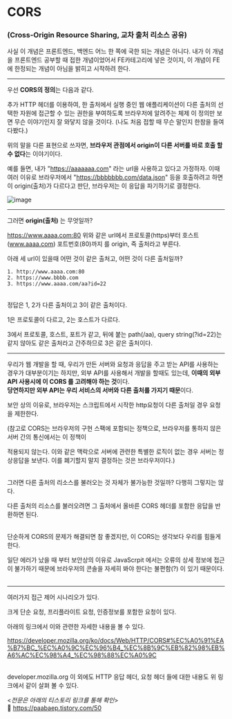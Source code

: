 <h1>CORS</h1>
<h3>(Cross-Origin Resource Sharing, 교차 출처 리소스 공유)</h3>
사실 이 개념은 프론트엔드, 백엔드 어느 한 쪽에 국한 되는 개념은 아니다.    
내가 이 개념을 프론트엔드 공부할 때 접한 개념이었어서 FE카테고리에 넣은 것이지, 이 개념이 FE에 한정되는 개념이 아님을 밝히고 시작하려 한다.   

<hr>

우선 **CORS의 정의**는 다음과 같다.

추가 HTTP 헤더를 이용하여, 한 출처에서 실행 중인 웹 애플리케이션이 다른 출처의 선택한 자원에 접근할 수 있는 권한을 부여하도록 브라우저에 알려주는 체제
이 정의만 보면 무슨 이야기인지 잘 와닿지 않을 것이다. (나도 처음 접할 때 무슨 말인지 한참을 들여다봤다.)

위의 말을 다른 표현으로 쓰자면, **브라우저 관점에서 origin이 다른 서버를 바로 호출 할 수 없다**는 이야기이다.   
 
예를 들면, 내가 "https://aaaaaaa.com" 라는 url을 사용하고 있다고 가정하자. 이때 여러 이유로 브라우저에서 "https://bbbbbbb.com/data.json" 등을 호출하려고 하면 이 origin(출처)가 다르다고 판단, 브라우저는 이 응답을 파기하기로 결정한다.

![image](https://user-images.githubusercontent.com/55613591/157040702-19bbb1fd-e2a4-4c71-9e6c-e84f4bc247ec.png)

<hr>

그러면 **origin(출처)** 는 무엇일까?

https://www.aaaa.com:80
위와 같은 url에서 프로토콜(https)부터 호스트(www.aaaa.com) 포트번호(80)까지 를 origin, 즉 출처라고 부른다.   



아래 세 url이 있을때 어떤 것이 같은 출처고, 어떤 것이 다른 출처일까?
```
1. http://www.aaaa.com:80
2. https://www.bbbb.com
3. https://www.aaaa.com/aa?id=22
```
<br>
정답은 1, 2가 다른 출처이고 3이 같은 출처이다.

1은 프로토콜이 다르고, 2는 호스트가 다르다.

3에서 프로토콜, 호스트, 포트가 같고, 뒤에 붙는 path(/aa), query string(?id=22)는 같지 않아도 같은 출처라고 간주하므로 3은 같은 출처이다.   

<hr>

우리가 웹 개발을 할 때, 우리가 만든 서버와 요청과 응답을 주고 받는 API를 사용하는 경우가 대부분이기는 하지만, 
외부 API를 사용해서 개발을 할때도 있는데, **이때의 외부 API 사용시에 이 CORS 를 고려해야 하는 것**이다.   
**당연하지만 외부 API는 우리 서비스의 서버와 다른 출처를 가지기 때문**이다.   



보안 상의 이유로, 브라우저는 스크립트에서 시작한 http요청이 다른 출처일 경우 요청을 제한한다.

(참고로 CORS는 브라우저의 구현 스팩에 포함되는 정책으로, 브라우저를 통하지 않은 서버 간의 통신에서는 이 정책이

적용되지 않는다. 이와 같은 맥락으로 서버에 관련한 특별한 로직이 없는 경우 서버는 정상응답을 보낸다. 이를 폐기할지 말지 결정하는 것은 브라우저이다.)<br><br>



그러면 다른 출처의 리소스를 불러오는 것 자체가 불가능한 것일까? 다행히 그렇지는 않다.

다른 출처의 리소스를 불러오려면 그 출처에서 올바른 CORS 헤더를 포함한 응답을 반환하면 된다.   <br><br>



단순하게 CORS의 문제가 해결되면 참 좋겠지만, 이 CORS는 생각보다 우리를 힘들게 한다.

일단 에러가 났을 때 부터 보안상의 이유로 JavaScrpit 에서는 오류의 상세 정보에 접근이 불가하기 때문에 브라우저의 콘솔을 자세히 봐야 한다는 불편함(?) 이 있기 때문이다.<br><br>

<hr>

여러가지 접근 제어 시나리오가 있다.

크게 단순 요청, 프리플라이트 요청, 인증정보를 포함한 요청이 있다.

아래의 링크에서 이와 관련한 자세한 내용을 볼 수 있다.

https://developer.mozilla.org/ko/docs/Web/HTTP/CORS#%EC%A0%91%EA%B7%BC_%EC%A0%9C%EC%96%B4_%EC%8B%9C%EB%82%98%EB%A6%AC%EC%98%A4_%EC%98%88%EC%A0%9C <br><br>


developer.mozilla.org
이 외에도 HTTP 응답 헤더, 요청 헤더 들에 대한 내용도 위 링크에서 같이 살펴 볼 수 있다.

<_전문은 아래의 티스토리 링크를 통해 확인_> <br>
📝 https://paabaep.tistory.com/50

